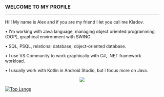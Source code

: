 ### WELCOME TO MY PROFILE
---------------------------------------------
Hi!! My name is Alex and if you are my friend I let you call me Kladov. 
<p>• I'm working with Java language, managing object oriented programming (OOP), graphical environment with SWING.</p>
<p>• SQL, PSQL, relational database, object-oriented database.</p>
<p>• I use VS Community to work graphically with C#, .NET framework workload.</p>
<p>• I usually work with Kotlin in Android Studio, but I focus more on Java.</p>

<p align="center">
  <a href="https://skillicons.dev">
      <img src="https://skillicons.dev/icons?i=java,cs,postgres,androidstudio,html,css,js" />
  </a>
</p>

[![Top Langs](https://github-readme-stats.vercel.app/api/top-langs/?username=kladoov&layout=compact)](https://github.com/kladoov/github-readme-stats&theme=dark)
